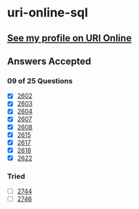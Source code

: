 # uri-online-sql

[See my profile on URI 
Online](https://www.urionlinejudge.com.br/judge/en/profile/267988)
---

## Answers Accepted

### 09 of 25 Questions

- [x] [2602](https://www.urionlinejudge.com.br/judge/en/runs/code/11629169)
- [x] [2603](https://www.urionlinejudge.com.br/judge/en/runs/code/12565785)
- [x] [2604](https://www.urionlinejudge.com.br/judge/en/runs/code/12565794)
- [x] [2607](https://www.urionlinejudge.com.br/judge/en/runs/code/13302640)
- [x] [2608](https://www.urionlinejudge.com.br/judge/en/runs/code/13400205)
- [x] [2615](https://www.urionlinejudge.com.br/judge/en/runs/code/13304163)
- [x] [2617](https://www.urionlinejudge.com.br/judge/en/runs/code/13415480)
- [x] [2618](https://www.urionlinejudge.com.br/judge/en/runs/code/13416925)
- [x] [2622](https://www.urionlinejudge.com.br/judge/en/runs/code/13303981)

### Tried

- [ ] [2744]()
- [ ] [2746]()
